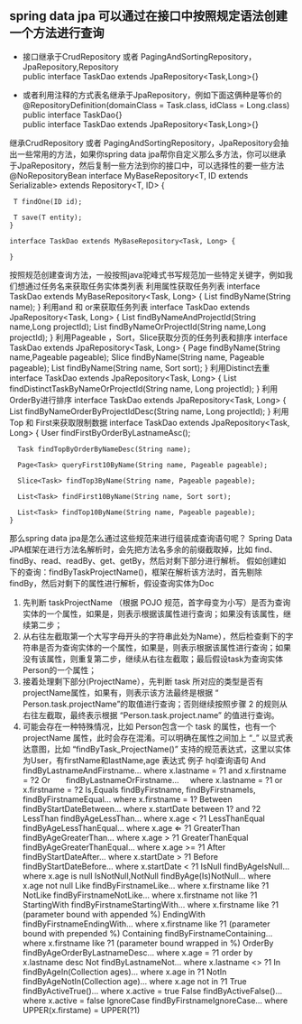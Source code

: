 spring data jpa 可以通过在接口中按照规定语法创建一个方法进行查询
---
* 接口继承于CrudRepository 或者 PagingAndSortingRepository，JpaRepository,Repository  
  public interface TaskDao extends JpaRepository<Task,Long>{} 

* 或者利用注释的方式表名继承于JpaRepository，例如下面这俩种是等价的 
  @RepositoryDefinition(domainClass = Task.class, idClass = Long.class) 
  public interface TaskDao{}  
  public interface TaskDao extends JpaRepository<Task,Long>{} 
  
 继承CrudRepository 或者 PagingAndSortingRepository，JpaRepository会抽出一些常用的方法，如果你spring data jpa帮你自定义那么多方法，你可以继承于JpaRepository，然后复制一些方法到你的接口中，可以选择性的要一些方法
    @NoRepositoryBean
    interface MyBaseRepository<T, ID extends Serializable> extends Repository<T, ID> {

     T findOne(ID id);

     T save(T entity);
    }
 
    interface TaskDao extends MyBaseRepository<Task, Long> {

    }
 按照规范创建查询方法，一般按照java驼峰式书写规范加一些特定关键字，例如我们想通过任务名来获取任务实体类列表
利用属性获取任务列表
    interface TaskDao extends MyBaseRepository<Task, Long> {
     List<Task> findByName(String name);
    }
 利用and 和 or来获取任务列表
    interface TaskDao extends JpaRepository<Task, Long> {
     List<Task> findByNameAndProjectId(String name,Long projectId);
     List<Task> findByNameOrProjectId(String name,Long projectId);
    }
 利用Pageable ，Sort，Slice获取分页的任务列表和排序
    interface TaskDao extends JpaRepository<Task, Long> {
     Page<Task> findByName(String name,Pageable pageable);
     Slice<Task> findByName(String name, Pageable pageable);
     List<Task> findByName(String name, Sort sort);
    }
 利用Distinct去重
    interface TaskDao extends JpaRepository<Task, Long> {
     List<Person> findDistinctTaskByNameOrProjectId(String name, Long projectId);
    }
 利用OrderBy进行排序
    interface TaskDao extends JpaRepository<Task, Long> {
     List<Person> findByNameOrderByProjectIdDesc(String name, Long projectId);
    }
 利用 Top 和 First来获取限制数据
    interface TaskDao extends JpaRepository<Task, Long> {
      User findFirstByOrderByLastnameAsc();
 
      Task findTopByOrderByNameDesc(String name);

      Page<Task> queryFirst10ByName(String name, Pageable pageable);

      Slice<Task> findTop3ByName(String name, Pageable pageable);

      List<Task> findFirst10ByName(String name, Sort sort);

      List<Task> findTop10ByName(String name, Pageable pageable);
    }
 
那么spring data jpa是怎么通过这些规范来进行组装成查询语句呢？
Spring Data JPA框架在进行方法名解析时，会先把方法名多余的前缀截取掉，比如 find、findBy、read、readBy、get、getBy，然后对剩下部分进行解析。
假如创建如下的查询：findByTaskProjectName()，框架在解析该方法时，首先剔除 findBy，然后对剩下的属性进行解析，假设查询实体为Doc
  1. 先判断 taskProjectName （根据 POJO 规范，首字母变为小写）是否为查询实体的一个属性，如果是，则表示根据该属性进行查询；如果没有该属性，继续第二步；
  2. 从右往左截取第一个大写字母开头的字符串此处为Name），然后检查剩下的字符串是否为查询实体的一个属性，如果是，则表示根据该属性进行查询；如果没有该属性，则重复第二步，继续从右往左截取；最后假设task为查询实体Person的一个属性；
  3. 接着处理剩下部分(ProjectName），先判断 task 所对应的类型是否有projectName属性，如果有，则表示该方法最终是根据 “ Person.task.projectName”的取值进行查询；否则继续按照步骤 2 的规则从右往左截取，最终表示根据 “Person.task.project.name” 的值进行查询。
  4. 可能会存在一种特殊情况，比如 Person包含一个 task 的属性，也有一个 projectName 属性，此时会存在混淆。可以明确在属性之间加上 “_” 以显式表达意图，比如 “findByTask_ProjectName()”
支持的规范表达式，这里以实体为User，有firstName和lastName,age
    表达式             例子                            hql查询语句
    And               findByLastnameAndFirstname…     where x.lastname = ?1 and x.firstname = ?2
    Or                findByLastnameOrFirstname…      where x.lastname = ?1 or x.firstname = ?2
    Is,Equals         findByFirstname,
                      findByFirstnameIs,
                      findByFirstnameEqual…           where x.firstname = 1?
    Between           findByStartDateBetween…         where x.startDate between 1? and ?2
    LessThan          findByAgeLessThan…              where x.age < ?1
    LessThanEqual     findByAgeLessThanEqual…         where x.age ⇐ ?1
    GreaterThan       findByAgeGreaterThan…           where x.age > ?1
    GreaterThanEqual  findByAgeGreaterThanEqual…      where x.age >= ?1
    After             findByStartDateAfter…           where x.startDate > ?1
    Before            findByStartDateBefore…          where x.startDate < ?1
    IsNull            findByAgeIsNull…                where x.age is null
    IsNotNull,NotNull findByAge(Is)NotNull…           where x.age not null
    Like              findByFirstnameLike…            where x.firstname like ?1
    NotLike           findByFirstnameNotLike…         where x.firstname not like ?1
    StartingWith      findByFirstnameStartingWith…    where x.firstname like ?1 (parameter bound with appended %)
    EndingWith        findByFirstnameEndingWith…      where x.firstname like ?1 (parameter bound with prepended %)
    Containing        findByFirstnameContaining…      where x.firstname like ?1 (parameter bound wrapped in %)
    OrderBy           findByAgeOrderByLastnameDesc…   where x.age = ?1 order by x.lastname desc
    Not               findByLastnameNot…              where x.lastname <> ?1
    In                findByAgeIn(Collection ages)…   where x.age in ?1
    NotIn             findByAgeNotIn(Collection age)… where x.age not in ?1
    True              findByActiveTrue()…             where x.active = true
    False             findByActiveFalse()…            where x.active = false
    IgnoreCase        findByFirstnameIgnoreCase…      where UPPER(x.firstame) = UPPER(?1)

